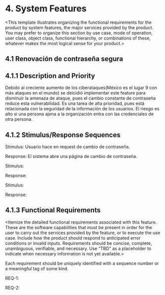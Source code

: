 # 4. System Features
<This template illustrates organizing the functional requirements for the product by system features, the major services provided by the product.
You may prefer to organize this section by use case, mode of operation, 
user class, object class, functional hierarchy, or combinations of these, 
whatever makes the most logical sense for your product.>

## 4.1 Renovación de contraseña segura

## 4.1.1 Description and Priority

Debido al creciente aumento de los ciberataques(México es el lugar 9 con más ataques en el mundo) se deicidió implementar este feature para disminuir la amenaza de ataque, pues el cambio constante de contraseña reduce esta vulnerabilidad.
Es una tarea de alta prioridad, pues está relacionada con la seguridad de la información 
de los usuarios. El riesgo es alto si una persona ajena a la organización entra con las 
credenciales de otra persona.

## 4.1.2 Stimulus/Response Sequences

Stimulus: Usuario hace en request de cambio de contraseña.

Response: El sistema abre una página de cambio de contraseña.

Stimulus:

Response:

Stimulus:

Response:


## 4.1.3 Functional Requirements
<Itemize the detailed functional requirements associated with this feature. These are the software capabilities that must be present in order for the user to carry out the services provided by the feature, or to execute the use case. Include how the product should respond to anticipated error conditions or invalid inputs. Requirements should be concise, complete, unambiguous, verifiable, and necessary. Use “TBD” as a placeholder to indicate when necessary information is not yet available.>

Each requirement should be uniquely identified with a sequence number or a meaningful tag of some kind.

REQ-1:

REQ-2:
